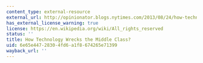 ```yaml
---
content_type: external-resource
external_url: http://opinionator.blogs.nytimes.com/2013/08/24/how-technology-wrecks-the-middle-class/
has_external_license_warning: true
license: https://en.wikipedia.org/wiki/All_rights_reserved
status: ''
title: How Technology Wrecks the Middle Class?
uid: 6e65e447-2830-4fd6-a1f8-674265e71399
wayback_url: ''
---
```

